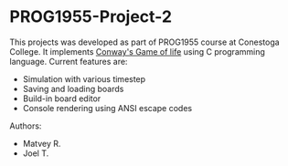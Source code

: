 # PROG1955-Project-2

This projects was developed as part of PROG1955 course at Conestoga College.
It implements [Conway's Game of life](https://en.wikipedia.org/wiki/Conway%27s_Game_of_Life) using C programming language.
Current features are:
- Simulation with various timestep
- Saving and loading boards
- Build-in board editor
- Console rendering using ANSI escape codes 

Authors:
 - Matvey R.
 - Joel T.
